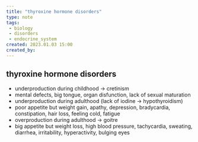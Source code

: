 ```yaml
---
title: "thyroxine hormone disorders"
type: note
tags:
 - biology
 - disorders
 - endocrine_system
created: 2023.01.03 15:00
created_by: 
---
```

## thyroxine hormone disorders

- underproduction during childhood → cretinism
- mental defects, big tongue, organ disfunction, lack of sexual maturation
- underproduction during adulthood (lack of iodine → hypothyroidism)
- poor appetite but weight gain, apathy, depression, bradycardia, constipation, hair loss, feeling cold, fatigue
- overproduction during adulthood → goitre
- big appetite but weight loss, high blood pressure, tachycardia, sweating, diarrhea, irritability, hyperactivity, bulging eyes
